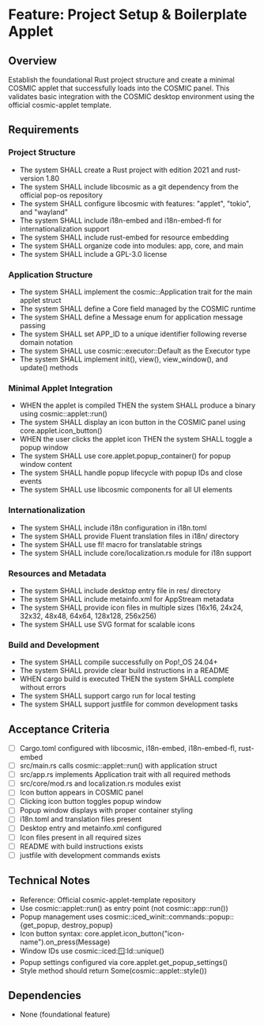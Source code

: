 # Feature: Project Setup & Boilerplate Applet

## Overview
Establish the foundational Rust project structure and create a minimal COSMIC applet that successfully loads into the COSMIC panel. This validates basic integration with the COSMIC desktop environment using the official cosmic-applet template.

## Requirements

### Project Structure
- The system SHALL create a Rust project with edition 2021 and rust-version 1.80
- The system SHALL include libcosmic as a git dependency from the official pop-os repository
- The system SHALL configure libcosmic with features: "applet", "tokio", and "wayland"
- The system SHALL include i18n-embed and i18n-embed-fl for internationalization support
- The system SHALL include rust-embed for resource embedding
- The system SHALL organize code into modules: app, core, and main
- The system SHALL include a GPL-3.0 license

### Application Structure
- The system SHALL implement the cosmic::Application trait for the main applet struct
- The system SHALL define a Core field managed by the COSMIC runtime
- The system SHALL define a Message enum for application message passing
- The system SHALL set APP_ID to a unique identifier following reverse domain notation
- The system SHALL use cosmic::executor::Default as the Executor type
- The system SHALL implement init(), view(), view_window(), and update() methods

### Minimal Applet Integration
- WHEN the applet is compiled THEN the system SHALL produce a binary using cosmic::applet::run()
- The system SHALL display an icon button in the COSMIC panel using core.applet.icon_button()
- WHEN the user clicks the applet icon THEN the system SHALL toggle a popup window
- The system SHALL use core.applet.popup_container() for popup window content
- The system SHALL handle popup lifecycle with popup IDs and close events
- The system SHALL use libcosmic components for all UI elements

### Internationalization
- The system SHALL include i18n configuration in i18n.toml
- The system SHALL provide Fluent translation files in i18n/ directory
- The system SHALL use fl! macro for translatable strings
- The system SHALL include core/localization.rs module for i18n support

### Resources and Metadata
- The system SHALL include desktop entry file in res/ directory
- The system SHALL include metainfo.xml for AppStream metadata
- The system SHALL provide icon files in multiple sizes (16x16, 24x24, 32x32, 48x48, 64x64, 128x128, 256x256)
- The system SHALL use SVG format for scalable icons

### Build and Development
- The system SHALL compile successfully on Pop!_OS 24.04+
- The system SHALL provide clear build instructions in a README
- WHEN cargo build is executed THEN the system SHALL complete without errors
- The system SHALL support cargo run for local testing
- The system SHALL support justfile for common development tasks

## Acceptance Criteria
- [ ] Cargo.toml configured with libcosmic, i18n-embed, i18n-embed-fl, rust-embed
- [ ] src/main.rs calls cosmic::applet::run() with application struct
- [ ] src/app.rs implements Application trait with all required methods
- [ ] src/core/mod.rs and localization.rs modules exist
- [ ] Icon button appears in COSMIC panel
- [ ] Clicking icon button toggles popup window
- [ ] Popup window displays with proper container styling
- [ ] i18n.toml and translation files present
- [ ] Desktop entry and metainfo.xml configured
- [ ] Icon files present in all required sizes
- [ ] README with build instructions exists
- [ ] justfile with development commands exists

## Technical Notes
- Reference: Official cosmic-applet-template repository
- Use cosmic::applet::run() as entry point (not cosmic::app::run())
- Popup management uses cosmic::iced_winit::commands::popup::{get_popup, destroy_popup}
- Icon button syntax: core.applet.icon_button("icon-name").on_press(Message)
- Window IDs use cosmic::iced::window::Id::unique()
- Popup settings configured via core.applet.get_popup_settings()
- Style method should return Some(cosmic::applet::style())

## Dependencies
- None (foundational feature)
